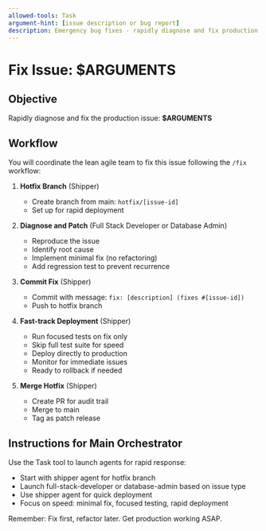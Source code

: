 ```yaml
---
allowed-tools: Task
argument-hint: [issue description or bug report]
description: Emergency bug fixes - rapidly diagnose and fix production issues
---
```


# Fix Issue: $ARGUMENTS

## Objective

Rapidly diagnose and fix the production issue: **$ARGUMENTS**

## Workflow

You will coordinate the lean agile team to fix this issue following the `/fix` workflow:

1. **Hotfix Branch** (Shipper)

   - Create branch from main: `hotfix/[issue-id]`
   - Set up for rapid deployment

2. **Diagnose and Patch** (Full Stack Developer or Database Admin)

   - Reproduce the issue
   - Identify root cause
   - Implement minimal fix (no refactoring)
   - Add regression test to prevent recurrence

3. **Commit Fix** (Shipper)

   - Commit with message: `fix: [description] (fixes #[issue-id])`
   - Push to hotfix branch

4. **Fast-track Deployment** (Shipper)

   - Run focused tests on fix only
   - Skip full test suite for speed
   - Deploy directly to production
   - Monitor for immediate issues
   - Ready to rollback if needed

5. **Merge Hotfix** (Shipper)
   - Create PR for audit trail
   - Merge to main
   - Tag as patch release

## Instructions for Main Orchestrator

Use the Task tool to launch agents for rapid response:

- Start with shipper agent for hotfix branch
- Launch full-stack-developer or database-admin based on issue type
- Use shipper agent for quick deployment
- Focus on speed: minimal fix, focused testing, rapid deployment

Remember: Fix first, refactor later. Get production working ASAP.
